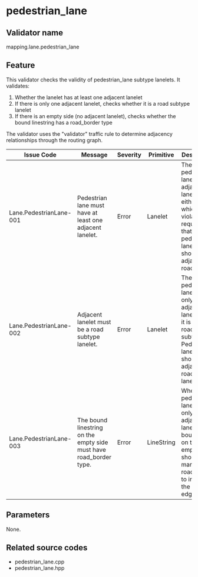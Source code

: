 # pedestrian_lane

## Validator name

mapping.lane.pedestrian_lane

## Feature

This validator checks the validity of pedestrian_lane subtype lanelets. It validates:

1. Whether the lanelet has at least one adjacent lanelet
2. If there is only one adjacent lanelet, checks whether it is a road subtype lanelet
3. If there is an empty side (no adjacent lanelet), checks whether the bound linestring has a road_border type

The validator uses the "validator" traffic rule to determine adjacency relationships through the routing graph.

| Issue Code              | Message                                                            | Severity | Primitive  | Description                                                                                                                                       | Approach                                                                              |
| ----------------------- | ------------------------------------------------------------------ | -------- | ---------- | ------------------------------------------------------------------------------------------------------------------------------------------------- | ------------------------------------------------------------------------------------- |
| Lane.PedestrianLane-001 | Pedestrian lane must have at least one adjacent lanelet.           | Error    | Lanelet    | The pedestrian lane has no adjacent lanelets on either side, which violates the requirement that pedestrian lanes should be adjacent to roadways. | Add appropriate adjacent lanelets or reconsider the pedestrian lane placement.        |
| Lane.PedestrianLane-002 | Adjacent lanelet must be a road subtype lanelet.                   | Error    | Lanelet    | The pedestrian lane has only one adjacent lanelet, but it is not of road subtype. Pedestrian lanes should be adjacent to road lanelets.           | Ensure the adjacent lanelet has subtype="road" or add appropriate road lanelets.      |
| Lane.PedestrianLane-003 | The bound linestring on the empty side must have road_border type. | Error    | LineString | When a pedestrian lane has only one adjacent lanelet, the boundary on the empty side should be marked as road_border to indicate the road edge.   | Set the type attribute of the boundary linestring on the empty side to "road_border". |

## Parameters

None.

## Related source codes

- pedestrian_lane.cpp
- pedestrian_lane.hpp

